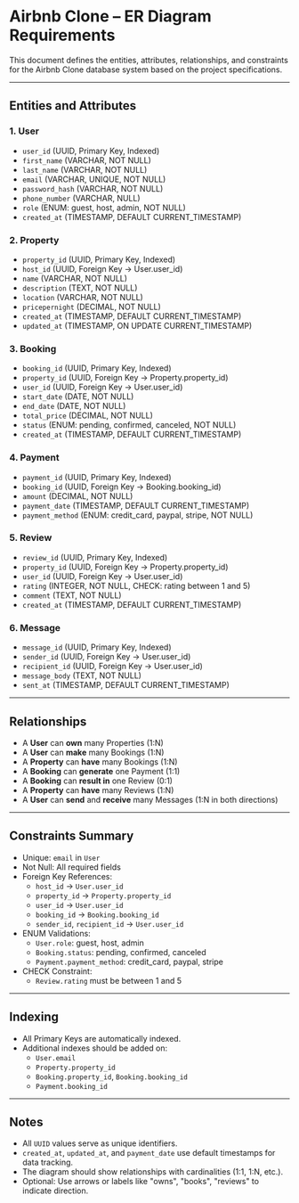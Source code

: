 # Airbnb Clone – ER Diagram Requirements

This document defines the entities, attributes, relationships, and constraints for the Airbnb Clone database system based on the project specifications.

---

## Entities and Attributes

### 1. User
- `user_id` (UUID, Primary Key, Indexed)
- `first_name` (VARCHAR, NOT NULL)
- `last_name` (VARCHAR, NOT NULL)
- `email` (VARCHAR, UNIQUE, NOT NULL)
- `password_hash` (VARCHAR, NOT NULL)
- `phone_number` (VARCHAR, NULL)
- `role` (ENUM: guest, host, admin, NOT NULL)
- `created_at` (TIMESTAMP, DEFAULT CURRENT_TIMESTAMP)

### 2. Property
- `property_id` (UUID, Primary Key, Indexed)
- `host_id` (UUID, Foreign Key → User.user_id)
- `name` (VARCHAR, NOT NULL)
- `description` (TEXT, NOT NULL)
- `location` (VARCHAR, NOT NULL)
- `pricepernight` (DECIMAL, NOT NULL)
- `created_at` (TIMESTAMP, DEFAULT CURRENT_TIMESTAMP)
- `updated_at` (TIMESTAMP, ON UPDATE CURRENT_TIMESTAMP)

### 3. Booking
- `booking_id` (UUID, Primary Key, Indexed)
- `property_id` (UUID, Foreign Key → Property.property_id)
- `user_id` (UUID, Foreign Key → User.user_id)
- `start_date` (DATE, NOT NULL)
- `end_date` (DATE, NOT NULL)
- `total_price` (DECIMAL, NOT NULL)
- `status` (ENUM: pending, confirmed, canceled, NOT NULL)
- `created_at` (TIMESTAMP, DEFAULT CURRENT_TIMESTAMP)

### 4. Payment
- `payment_id` (UUID, Primary Key, Indexed)
- `booking_id` (UUID, Foreign Key → Booking.booking_id)
- `amount` (DECIMAL, NOT NULL)
- `payment_date` (TIMESTAMP, DEFAULT CURRENT_TIMESTAMP)
- `payment_method` (ENUM: credit_card, paypal, stripe, NOT NULL)

### 5. Review
- `review_id` (UUID, Primary Key, Indexed)
- `property_id` (UUID, Foreign Key → Property.property_id)
- `user_id` (UUID, Foreign Key → User.user_id)
- `rating` (INTEGER, NOT NULL, CHECK: rating between 1 and 5)
- `comment` (TEXT, NOT NULL)
- `created_at` (TIMESTAMP, DEFAULT CURRENT_TIMESTAMP)

### 6. Message
- `message_id` (UUID, Primary Key, Indexed)
- `sender_id` (UUID, Foreign Key → User.user_id)
- `recipient_id` (UUID, Foreign Key → User.user_id)
- `message_body` (TEXT, NOT NULL)
- `sent_at` (TIMESTAMP, DEFAULT CURRENT_TIMESTAMP)

---

## Relationships

- A **User** can **own** many Properties (1:N)
- A **User** can **make** many Bookings (1:N)
- A **Property** can **have** many Bookings (1:N)
- A **Booking** can **generate** one Payment (1:1)
- A **Booking** can **result in** one Review (0:1)
- A **Property** can **have** many Reviews (1:N)
- A **User** can **send** and **receive** many Messages (1:N in both directions)

---

## Constraints Summary

- Unique: `email` in `User`
- Not Null: All required fields
- Foreign Key References:
  - `host_id` → `User.user_id`
  - `property_id` → `Property.property_id`
  - `user_id` → `User.user_id`
  - `booking_id` → `Booking.booking_id`
  - `sender_id`, `recipient_id` → `User.user_id`
- ENUM Validations:
  - `User.role`: guest, host, admin
  - `Booking.status`: pending, confirmed, canceled
  - `Payment.payment_method`: credit_card, paypal, stripe
- CHECK Constraint:
  - `Review.rating` must be between 1 and 5

---

## Indexing

- All Primary Keys are automatically indexed.
- Additional indexes should be added on:
  - `User.email`
  - `Property.property_id`
  - `Booking.property_id`, `Booking.booking_id`
  - `Payment.booking_id`

---

## Notes

- All `UUID` values serve as unique identifiers.
- `created_at`, `updated_at`, and `payment_date` use default timestamps for data tracking.
- The diagram should show relationships with cardinalities (1:1, 1:N, etc.).
- Optional: Use arrows or labels like "owns", "books", "reviews" to indicate direction.
